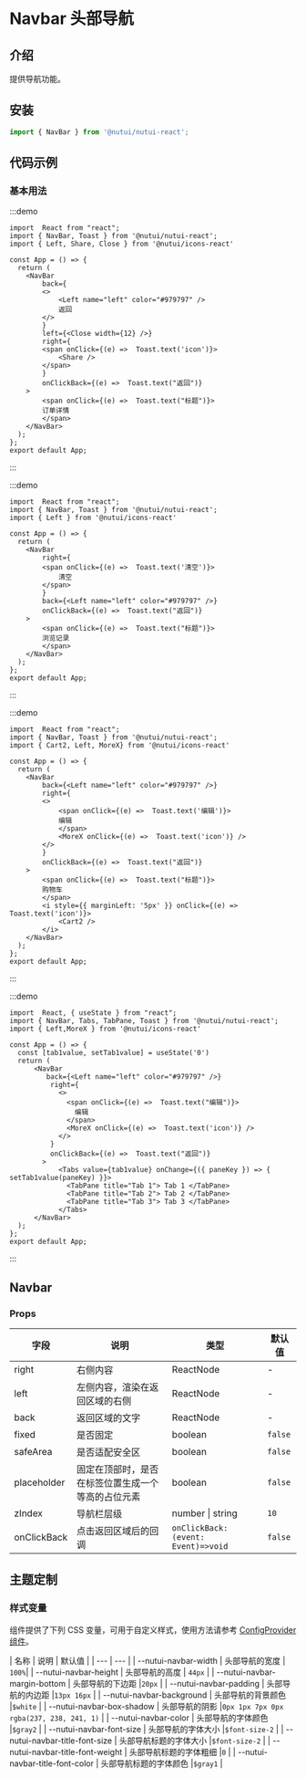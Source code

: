 # Navbar 头部导航

## 介绍 


提供导航功能。

## 安装

```ts
import { NavBar } from '@nutui/nutui-react';
```

## 代码示例

### 基本用法

:::demo
```tsx
import  React from "react";
import { NavBar, Toast } from '@nutui/nutui-react';
import { Left, Share, Close } from '@nutui/icons-react'

const App = () => {
  return ( 
    <NavBar
        back={
        <>
            <Left name="left" color="#979797" />
            返回
        </>
        }
        left={<Close width={12} />}
        right={
        <span onClick={(e) =>  Toast.text('icon')}>
            <Share />
        </span>
        }
        onClickBack={(e) =>  Toast.text("返回")}
    >
        <span onClick={(e) =>  Toast.text("标题")}>
        订单详情
        </span>
    </NavBar>
  );
};  
export default App;

```
:::

:::demo
```tsx
import  React from "react";
import { NavBar, Toast } from '@nutui/nutui-react';
import { Left } from '@nutui/icons-react'

const App = () => {
  return ( 
    <NavBar
        right={
        <span onClick={(e) =>  Toast.text('清空')}>
            清空
        </span>
        }
        back={<Left name="left" color="#979797" />}
        onClickBack={(e) =>  Toast.text("返回")}
    >
        <span onClick={(e) =>  Toast.text("标题")}>
        浏览记录
        </span>
    </NavBar>
  );
};  
export default App;

```
:::

:::demo
```tsx
import  React from "react";
import { NavBar, Toast } from '@nutui/nutui-react';
import { Cart2, Left, MoreX} from '@nutui/icons-react'

const App = () => {
  return ( 
    <NavBar
        back={<Left name="left" color="#979797" />}
        right={
        <>
            <span onClick={(e) =>  Toast.text('编辑')}>
            编辑
            </span>
            <MoreX onClick={(e) =>  Toast.text('icon')} />
        </>
        }
        onClickBack={(e) =>  Toast.text("返回")}
    >
        <span onClick={(e) =>  Toast.text("标题")}>
        购物车
        </span>
        <i style={{ marginLeft: '5px' }} onClick={(e) =>  Toast.text('icon')}>
            <Cart2 />
        </i>
    </NavBar>
  );
};  
export default App;

```
:::

:::demo
```tsx
import  React, { useState } from "react";
import { NavBar, Tabs, TabPane, Toast } from '@nutui/nutui-react';
import { Left,MoreX } from '@nutui/icons-react'

const App = () => {
  const [tab1value, setTab1value] = useState('0')
  return (   
      <NavBar
         back={<Left name="left" color="#979797" />}
          right={
            <>
              <span onClick={(e) =>  Toast.text("编辑")}>
                编辑
              </span>
              <MoreX onClick={(e) =>  Toast.text('icon')} />
            </>
          }
          onClickBack={(e) =>  Toast.text("返回")}
        >
            <Tabs value={tab1value} onChange={({ paneKey }) => { setTab1value(paneKey) }}>
              <TabPane title="Tab 1"> Tab 1 </TabPane>
              <TabPane title="Tab 2"> Tab 2 </TabPane>
              <TabPane title="Tab 3"> Tab 3 </TabPane>
            </Tabs>
      </NavBar>
  );
};  
export default App;

```
:::

## Navbar

### Props  

| 字段 | 说明 | 类型    | 默认值  |
|------------|--------------------|---------|---------|
| right | 右侧内容 | ReactNode  | -       |
| left        | 左侧内容，渲染在返回区域的右侧 | ReactNode  | -       |   
| back        | 返回区域的文字 | ReactNode  | -       |   
| fixed            | 是否固定 | boolean  | `false`       |   
| safeArea | 是否适配安全区 | boolean  | `false`       |   
| placeholder      | 固定在顶部时，是否在标签位置生成一个等高的占位元素 | boolean  | `false`    |
| zIndex           | 导航栏层级           | number \| string  | `10`    |
| onClickBack             | 点击返回区域后的回调 | `onClickBack:(event: Event)=>void` | `false`|


## 主题定制

### 样式变量

组件提供了下列 CSS 变量，可用于自定义样式，使用方法请参考 [ConfigProvider 组件](#/zh-CN/component/configprovider)。

| 名称 | 说明 | 默认值 |
| --- | --- |
| --nutui-navbar-width | 头部导航的宽度 | `100%`|
| --nutui-navbar-height | 头部导航的高度 | `44px` |
| --nutui-navbar-margin-bottom | 头部导航的下边距 |`20px` |
| --nutui-navbar-padding | 头部导航的内边距 |`13px 16px` |
| --nutui-navbar-background | 头部导航的背景颜色 |`$white` |
| --nutui-navbar-box-shadow | 头部导航的阴影 |`0px 1px 7px 0px rgba(237, 238, 241, 1)` |
| --nutui-navbar-color | 头部导航的字体颜色 |`$gray2` |
| --nutui-navbar-font-size | 头部导航的字体大小 |`$font-size-2` |
| --nutui-navbar-title-font-size | 头部导航标题的字体大小 |`$font-size-2` |
| --nutui-navbar-title-font-weight | 头部导航标题的字体粗细 |`0` |
| --nutui-navbar-title-font-color | 头部导航标题的字体颜色 |`$gray1` |


